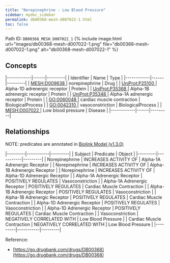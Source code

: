 ```yaml
---
title: "Norepinephrine - Low Blood Pressure"
sidebar: mydoc_sidebar
permalink: db00368-mesh-d007022-1.html
toc: false 
---
```



Path ID: `DB00368_MESH_D007022_1`
{% include image.html url="images/db00368-mesh-d007022-1.png" file="db00368-mesh-d007022-1.png" alt="db00368-mesh-d007022-1" %}

## Concepts

|------------|------|---------|
| Identifier | Name | Type    |
|------------|------|---------|
| <a href="https://identifiers.org/MESH:D009638">MESH:D009638 </a> | norepinephrine | Drug |
| <a href="https://identifiers.org/UniProt:P25100">UniProt:P25100 </a> | Alpha-1D adrenergic receptor | Protein |
| <a href="https://identifiers.org/UniProt:P35368">UniProt:P35368 </a> | Alpha-1B adrenergic receptor | Protein |
| <a href="https://identifiers.org/UniProt:P35348">UniProt:P35348 </a> | Alpha-1A adrenergic receptor | Protein |
| <a href="https://identifiers.org/GO:0060048">GO:0060048 </a> | cardiac muscle contraction | BiologicalProcess |
| <a href="https://identifiers.org/GO:0042310">GO:0042310 </a> | vasoconstriction | BiologicalProcess |
| <a href="https://identifiers.org/MESH:D007022">MESH:D007022 </a> | Low blood pressure | Disease |
|------------|------|---------|

## Relationships


NOTE: predicates are annotated in <a href="https://github.com/biolink/biolink-model/releases/tag/v1.3.0">Biolink Model (v1.3.0)</a>

|---------|-----------|---------|
| Subject | Predicate | Object  |
|---------|-----------|---------|
| Norepinephrine | INCREASES ACTIVITY OF | Alpha-1A Adrenergic Receptor |
| Norepinephrine | INCREASES ACTIVITY OF | Alpha-1B Adrenergic Receptor |
| Norepinephrine | INCREASES ACTIVITY OF | Alpha-1D Adrenergic Receptor |
| Alpha-1A Adrenergic Receptor | POSITIVELY REGULATES | Vasoconstriction |
| Alpha-1A Adrenergic Receptor | POSITIVELY REGULATES | Cardiac Muscle Contraction |
| Alpha-1B Adrenergic Receptor | POSITIVELY REGULATES | Vasoconstriction |
| Alpha-1B Adrenergic Receptor | POSITIVELY REGULATES | Cardiac Muscle Contraction |
| Alpha-1D Adrenergic Receptor | POSITIVELY REGULATES | Vasoconstriction |
| Alpha-1D Adrenergic Receptor | POSITIVELY REGULATES | Cardiac Muscle Contraction |
| Vasoconstriction | NEGATIVELY CORRELATED WITH | Low Blood Pressure |
| Cardiac Muscle Contraction | NEGATIVELY CORRELATED WITH | Low Blood Pressure |
|---------|-----------|---------|

Reference: 
  - [https://go.drugbank.com/drugs/DB00368](https://go.drugbank.com/drugs/DB00368)
